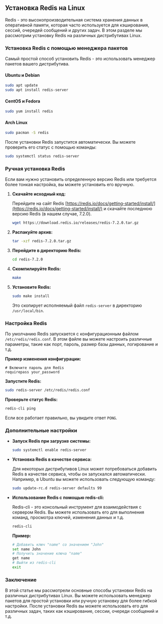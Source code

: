 ## Установка Redis на Linux

Redis - это высокопроизводительная система хранения данных в оперативной памяти, которая часто используется для кэширования, сессий, очередей сообщений и других задач. В этом разделе мы рассмотрим установку Redis на различных дистрибутивах Linux.

### Установка Redis с помощью менеджера пакетов

Самый простой способ установить Redis - это использовать менеджер пакетов вашего дистрибутива. 

#### Ubuntu и Debian

```bash
sudo apt update
sudo apt install redis-server
```

#### CentOS и Fedora

```bash
sudo yum install redis
```

#### Arch Linux

```bash
sudo pacman -S redis
```

После установки Redis запустится автоматически. Вы можете проверить его статус с помощью команды:

```bash
sudo systemctl status redis-server
```

### Ручная установка Redis

Если вам нужно установить определенную версию Redis или требуется более тонкая настройка, вы можете установить его вручную.

1. **Скачайте исходный код:**

   Перейдите на сайт Redis [https://redis.io/docs/getting-started/install/](https://redis.io/docs/getting-started/install/) и скачайте последнюю версию Redis (в нашем случае, 7.2.0).

   ```bash
   wget https://download.redis.io/releases/redis-7.2.0.tar.gz
   ```

2. **Распакуйте архив:**

   ```bash
   tar -xzf redis-7.2.0.tar.gz
   ```

3. **Перейдите в директорию Redis:**

   ```bash
   cd redis-7.2.0
   ```

4. **Скомпилируйте Redis:**

   ```bash
   make
   ```

5. **Установите Redis:**

   ```bash
   sudo make install
   ```

   Это скопирует исполняемый файл `redis-server` в директорию `/usr/local/bin`.

### Настройка Redis

По умолчанию Redis запускается с конфигурационным файлом `/etc/redis/redis.conf`.  В этом файле вы можете настроить различные параметры, такие как порт, пароль, размер базы данных, логирование и т.д.

**Пример изменения конфигурации:**

```
# Включите пароль для Redis
requirepass your_password
```

**Запустите Redis:**

```bash
sudo redis-server /etc/redis/redis.conf
```

**Проверьте статус Redis:**

```bash
redis-cli ping
```

Если все работает правильно, вы увидите ответ `PONG`.

### Дополнительные настройки

* **Запуск Redis при загрузке системы:**

   ```bash
   sudo systemctl enable redis-server
   ```

* **Установка Redis в качестве сервиса:**

   Для некоторых дистрибутивов Linux может потребоваться добавить Redis в качестве сервиса, чтобы он запускался автоматически. Например, в Ubuntu вы можете использовать следующую команду:

   ```bash
   sudo update-rc.d redis-server defaults 99
   ```

* **Использование Redis с помощью redis-cli:**

   Redis-cli - это консольный инструмент для взаимодействия с сервером Redis. Вы можете использовать его для выполнения команд, просмотра ключей, изменения данных и т.д. 

   ```bash
   redis-cli
   ```

   **Пример:**

   ```bash
   # Добавить ключ "name" со значением "John"
   set name John
   # Получить значение ключа "name"
   get name
   # Выйти из redis-cli
   exit
   ```

### Заключение

В этой статье мы рассмотрели основные способы установки Redis на различных дистрибутивах Linux.  Вы можете использовать менеджер пакетов для простой установки или ручную установку для более гибкой настройки.  После установки Redis вы можете использовать его для различных задач, таких как кэширование, сессии, очереди сообщений и т.д.
